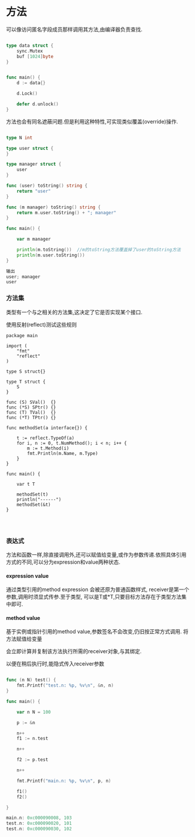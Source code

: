 # 方法

可以像访问匿名字段成员那样调用其方法,由编译器负责查找.

```Go

type data struct {
    sync.Mutex
    buf [1024]byte
}


func main() {
    d := data{}

    d.Lock()

    defer d.unlock()
}


```

方法也会有同名遮蔽问题.但是利用这种特性,可实现类似覆盖(override)操作.


```Go

type N int

type user struct {
}

type manager struct {
	user
}

func (user) toString() string {
	return "user"
}

func (m manager) toString() string {
	return m.user.toString() + "; manager"
}

func main() {

	var m manager

	println(m.toString())  //m的toString方法覆盖掉了user的toString方法
	println(m.user.toString())
}

输出
user; manager
user
```

### 方法集

类型有一个与之相关的方法集,这决定了它是否实现某个接口.

使用反射(reflect)测试这些规则

```
package main

import (
	"fmt"
	"reflect"
)

type S struct{}

type T struct {
	S
}

func (S) SVal()  {}
func (*S) SPtr() {}
func (T) TVal()  {}
func (*T) TPtr() {}

func methodSet(a interface{}) {

	t := reflect.TypeOf(a)
	for i, n := 0, t.NumMethod(); i < n; i++ {
		m := t.Method(i)
		fmt.Println(m.Name, m.Type)
	}
}

func main() {

	var t T

	methodSet(t)
	println("------")
	methodSet(&t)
}




```


### 表达式

方法和函数一样,除直接调用外,还可以赋值给变量,或作为参数传递.依照具体引用方式的不同,可以分为expression和value两种状态.

#### expression value

通过类型引用的method expression 会被还原为普通函数样式, receiver是第一个参数,调用时须显式传参.至于类型, 可以是T或*T,只要目标方法存在于类型方法集中即可.

#### method value


基于实例或指针引用的method value,参数签名不会改变,仍旧按正常方式调用.
将方法赋值给变量

会立即计算并复制该方法执行所需的receiver对象,与其绑定.

以便在稍后执行时,能隐式传入receiver参数

```Go

func (n N) test() {
	fmt.Printf("test.n: %p, %v\n", &n, n)
}

func main() {

	var n N = 100

	p := &n

	n++
	f1 := n.test

	n++

	f2 := p.test

	n++

	fmt.Printf("main.n: %p, %v\n", p, n)

	f1()
	f2()

}

main.n: 0xc000090008, 103
test.n: 0xc000090020, 101
test.n: 0xc000090030, 102
```

